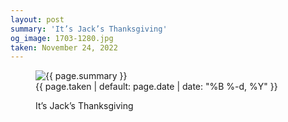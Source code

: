 ```yaml
---
layout: post
summary: 'It’s Jack’s Thanksgiving'
og_image: 1703-1280.jpg
taken: November 24, 2022
---
```


<figure class="post">
 <img alt="{{ page.summary }}" sizes="(min-width: 700px) 50vw, calc(100vw - 2rem)" src="{{ site.assets_url }}/1703-640.jpg" srcset="{{ site.assets_url }}/1703-320.jpg 320w, {{ site.assets_url }}/1703-640.jpg 640w, {{ site.assets_url }}/1703-960.jpg 960w, {{ site.assets_url }}/1703-1280.jpg 1280w"/>
 <figcaption>
  <time>
   {{ page.taken | default: page.date | date: "%B %-d, %Y" }}
  </time>
  <p>
   It’s Jack’s Thanksgiving
  </p>
 </figcaption>
</figure>
